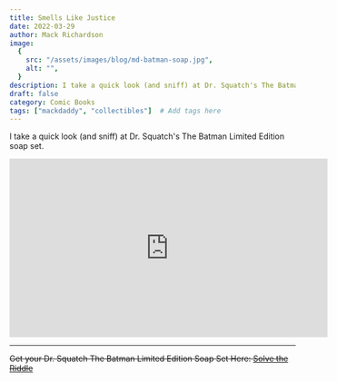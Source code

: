 ```yaml
---
title: Smells Like Justice
date: 2022-03-29
author: Mack Richardson
image:
  {
    src: "/assets/images/blog/md-batman-soap.jpg",
    alt: "",
  }
description: I take a quick look (and sniff) at Dr. Squatch's The Batman Limited Edition soap set.
draft: false
category: Comic Books
tags: ["mackdaddy", "collectibles"]  # Add tags here
---
```


<p class="center">I take a quick look (and sniff) at Dr. Squatch's The Batman Limited Edition soap set.</p>

<!-- <a href="https://youtu.be/JoEKEX6fZf4" class="btn" target="_blank">Watch the Video</a> -->

<iframe width="560" height="315" src="https://www.youtube.com/embed/JoEKEX6fZf4" title="YouTube video player" frameborder="0" allow="accelerometer; autoplay; clipboard-write; encrypted-media; gyroscope; picture-in-picture; web-share" referrerpolicy="strict-origin-when-cross-origin" allowfullscreen></iframe>

---

<del>Get your Dr. Squatch The Batman Limited Edition Soap Set Here:
<a href="https://drsquatch.com/pages/batman" target="_blank">Solve the Riddle</a></del>